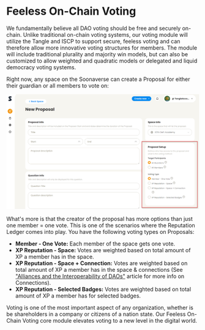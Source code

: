 # Feeless On-Chain Voting

We fundamentally believe all DAO voting should be free and securely on-chain. Unlike traditional on-chain voting systems, our voting module will utilize the Tangle and ISCP to support secure, feeless voting and can therefore allow more innovative voting structures for members. The module will include traditional plurality and majority win models, but can also be customized to allow weighted and quadratic models or delegated and liquid democracy voting systems.

Right now, any space on the Soonaverse can create a Proposal for either their guardian or all members to vote on:

![](<../../.gitbook/assets/image (25) (1) (1) (1) (1) (1).png>)

What's more is that the creator of the proposal has more options than just one member = one vote. This is one of the scenarios where the Reputation Ledger comes into play. You have the following voting types on Proposals:

* **Member - One Vote:** Each member of the space gets one vote.
* **XP Reputation - Space:** Votes are weighted based on total amount of XP a member has in the space.
* **XP Reputation - Space + Connection:** Votes are weighted based on total amount of XP a member has in the space & connections (See ["Alliances and the Interoperability of DAOs"](https://soonlabs.medium.com/alliances-and-the-interoperability-of-daos-73c7c010b037) article for more info on Connections).
* **XP Reputation - Selected Badges:** Votes are weighted based on total amount of XP a member has for selected badges.

Voting is one of the most important aspect of any organization, whether is be shareholders in a company or citizens of a nation state. Our Feeless On-Chain Voting core module elevates voting to a new level in the digital world.
